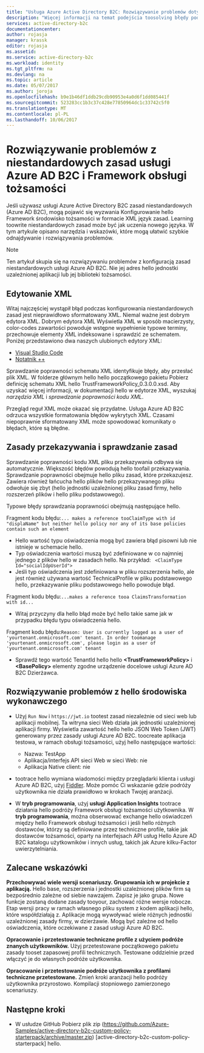 ```yaml
---
title: "Usługa Azure Active Directory B2C: Rozwiązywanie problemów dotyczących zasad niestandardowych | Dokumentacja firmy Microsoft"
description: "Więcej informacji na temat podejścia toosolving błędy podczas pracy z niestandardowych zasad w usłudze Azure Active Directory."
services: active-directory-b2c
documentationcenter: 
author: rojasja
manager: krassk
editor: rojasja
ms.assetid: 
ms.service: active-directory-b2c
ms.workload: identity
ms.tgt_pltfrm: na
ms.devlang: na
ms.topic: article
ms.date: 05/07/2017
ms.author: joroja
ms.openlocfilehash: b9e1b46df1ddb29cdb90953e4a0d6f1dd085441f
ms.sourcegitcommit: 523283cc1b3c37c428e77850964dc1c33742c5f0
ms.translationtype: MT
ms.contentlocale: pl-PL
ms.lasthandoff: 10/06/2017
---
```

# <a name="troubleshoot-azure-ad-b2c-custom-policies-and-identity-experience-framework"></a>Rozwiązywanie problemów z niestandardowych zasad usługi Azure AD B2C i Framework obsługi tożsamości

Jeśli używasz usługi Azure Active Directory B2C zasad niestandardowych (Azure AD B2C), mogą pojawić się wyzwania Konfigurowanie hello Framework środowisko tożsamości w formacie XML język zasad.  Learning toowrite niestandardowych zasad może być jak uczenia nowego języka. W tym artykule opisano narzędzia i wskazówki, które mogą ułatwić szybkie odnajdywanie i rozwiązywania problemów. 

> [!NOTE]
> Ten artykuł skupia się na rozwiązywaniu problemów z konfiguracją zasad niestandardowych usługi Azure AD B2C. Nie jej adres hello jednostki uzależnionej aplikacji lub jej biblioteki tożsamości.

## <a name="xml-editing"></a>Edytowanie XML

Witaj najczęściej wystąpił błąd podczas konfigurowania niestandardowych zasad jest nieprawidłowo sformatowany XML. Niemal ważne jest dobrym edytora XML. Dobrym edytora XML Wyświetla XML w sposób macierzysty, color-codes zawartości powoduje wstępne wypełnienie typowe terminy, przechowuje elementy XML indeksowane i sprawdzić ze schematem. Poniżej przedstawiono dwa naszych ulubionych edytory XML:

* [Visual Studio Code](https://code.visualstudio.com/)
* [Notatnik ++](https://notepad-plus-plus.org/)

Sprawdzanie poprawności schematu XML identyfikuje błędy, aby przesłać plik XML. W folderze głównym hello hello początkowego pakietu Pobierz definicję schematu XML hello TrustFrameworkPolicy_0.3.0.0.xsd. Aby uzyskać więcej informacji, w dokumentacji hello w edytorze XML, wyszukaj *narzędzia XML* i *sprawdzanie poprawności kodu XML*.

Przegląd reguł XML może okazać się przydatne. Usługa Azure AD B2C odrzuca wszystkie formatowania błędów wykrytych XML. Czasami niepoprawnie sformatowany XML może spowodować komunikaty o błędach, które są błędne.

## <a name="upload-policies-and-policy-validation"></a>Zasady przekazywania i sprawdzanie zasad

 Sprawdzanie poprawności kodu XML pliku przekazywania odbywa się automatycznie. Większość błędów powodują hello toofail przekazywania. Sprawdzanie poprawności obejmuje hello pliku zasad, które przekazujesz. Zawiera również łańcucha hello plików hello przekazywanego pliku odwołuje się zbyt (hello jednostki uzależnionej pliku zasad firmy, hello rozszerzeń plików i hello pliku podstawowego). 
 
 Typowe błędy sprawdzania poprawności obejmują następujące hello.

Fragment kodu błędu:`... makes a reference tooClaimType with id "displaName" but neither hello policy nor any of its base policies contain such an element`
* Hello wartość typu oświadczenia mogą być zawiera błąd pisowni lub nie istnieje w schemacie hello.
* Typ oświadczenia wartości muszą być zdefiniowane w co najmniej jednego z plików hello w zasadach hello. 
    Na przykład: ` <ClaimType Id="socialIdpUserId">`
* Jeśli typ oświadczenia jest zdefiniowana w pliku rozszerzenia hello, ale jest również używana wartość TechnicalProfile w pliku podstawowego hello, przekazywanie pliku podstawowego hello powoduje błąd.

Fragment kodu błędu:`...makes a reference tooa ClaimsTransformation with id...`
* Witaj przyczyny dla hello błąd może być hello takie same jak w przypadku błędu typu oświadczenia hello.

Fragment kodu błędu:`Reason: User is currently logged as a user of 'yourtenant.onmicrosoft.com' tenant. In order toomanage 'yourtenant.onmicrosoft.com', please login as a user of 'yourtenant.onmicrosoft.com' tenant`
* Sprawdź tego wartość TenantId hello hello  **\<TrustFrameworkPolicy\>**  i  **\<BasePolicy\>**  elementy zgodne urządzenie docelowe usługi Azure AD B2C Dzierżawca.  

## <a name="troubleshoot-hello-runtime"></a>Rozwiązywanie problemów z hello środowiska wykonawczego

* Użyj `Run Now` i `https://jwt.io` tootest zasad niezależnie od sieci web lub aplikacji mobilnej. Ta witryna sieci Web działa jak jednostki uzależnionej aplikacji firmy. Wyświetla zawartość hello hello JSON Web Token (JWT) generowany przez zasady usługi Azure AD B2C. toocreate aplikacja testowa, w ramach obsługi tożsamości, użyj hello następujące wartości:
    * Nazwa: TestApp
    * Aplikacja/interfejs API sieci Web w sieci Web: nie
    * Aplikacja Native client: nie

* tootrace hello wymiana wiadomości między przeglądarki klienta i usługi Azure AD B2C, użyj [Fiddler](http://www.telerik.com/fiddler). Może pomóc Ci wskazanie gdzie podróży użytkownika nie działa prawidłowo w krokach Twojej aranżacji.

* W **tryb programowania**, użyj **usługi Application Insights** tootrace działania hello podróży Framework obsługi tożsamości użytkownika. W **tryb programowania**, można obserwować exchange hello oświadczeń między hello Framework obsługi tożsamości i jeśli hello różnych dostawców, którzy są definiowane przez techniczne profile, takie jak dostawców tożsamości, oparty na interfejsach API usług Hello Azure AD B2C katalogu użytkowników i innych usług, takich jak Azure kilku-Factor uwierzytelniania.  

## <a name="recommended-practices"></a>Zalecane wskazówki

**Przechowywać wiele wersji scenariuszy. Grupowania ich w projekcie z aplikacją.** Hello base, rozszerzenia i jednostki uzależnionej plików firm są bezpośrednio zależne od siebie nawzajem. Zapisz je jako grupa. Nowe funkcje zostaną dodane zasady tooyour, zachować różne wersje robocze. Etap wersji pracy w ramach własnego pliku system z kodem aplikacji hello, które współdziałają z.  Aplikacje mogą wywoływać wiele różnych jednostki uzależnionej zasady firmy, w dzierżawie. Mogą być zależne od hello oświadczenia, które oczekiwane z zasad usługi Azure AD B2C.

**Opracowanie i przetestowanie techniczne profile z użyciem podróże znanych użytkowników.** Użyj przetestowane początkowego pakietu zasady tooset zapasowej profili technicznych. Testowane oddzielnie przed włączyć je do własnych podróże użytkownika.

**Opracowanie i przetestowanie podróże użytkownika z profilami techniczne przetestowane.** Zmień kroki aranżacji hello podróży użytkownika przyrostowo. Kompilacji stopniowego zamierzonego scenariuszy.

## <a name="next-steps"></a>Następne kroki

* W usłudze GitHub Pobierz plik zip (https://github.com/Azure-Samples/active-directory-b2c-custom-policy-starterpack/archive/master.zip) [active-directory-b2c-custom-policy-starterpack] hello.

